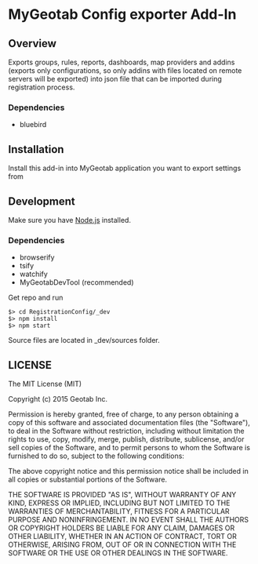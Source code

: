 # MyGeotab Config exporter Add-In

## Overview

Exports groups, rules, reports, dashboards, map providers and addins (exports only configurations, so only addins with files located on remote servers will be exported) into json file that can be imported during registration process.

### Dependencies
* bluebird

## Installation

Install this add-in into MyGeotab application you want to export settings from

## Development

Make sure you have [Node.js](https://nodejs.org/) installed.

### Dependencies
* browserify
* tsify
* watchify
* MyGeotabDevTool (recommended)

Get repo and run
``` 
$> cd RegistrationConfig/_dev
$> npm install
$> npm start
```

Source files are located in _dev/sources folder.

## LICENSE

The MIT License (MIT)

Copyright (c) 2015 Geotab Inc.

Permission is hereby granted, free of charge, to any person obtaining a copy of this software and associated documentation files (the "Software"), to deal in the Software without restriction, including without limitation the rights to use, copy, modify, merge, publish, distribute, sublicense, and/or sell copies of the Software, and to permit persons to whom the Software is furnished to do so, subject to the following conditions:

The above copyright notice and this permission notice shall be included in all copies or substantial portions of the Software.

THE SOFTWARE IS PROVIDED "AS IS", WITHOUT WARRANTY OF ANY KIND, EXPRESS OR IMPLIED, INCLUDING BUT NOT LIMITED TO THE WARRANTIES OF MERCHANTABILITY, FITNESS FOR A PARTICULAR PURPOSE AND NONINFRINGEMENT. IN NO EVENT SHALL THE AUTHORS OR COPYRIGHT HOLDERS BE LIABLE FOR ANY CLAIM, DAMAGES OR OTHER LIABILITY, WHETHER IN AN ACTION OF CONTRACT, TORT OR OTHERWISE, ARISING FROM, OUT OF OR IN CONNECTION WITH THE SOFTWARE OR THE USE OR OTHER DEALINGS IN THE SOFTWARE.
